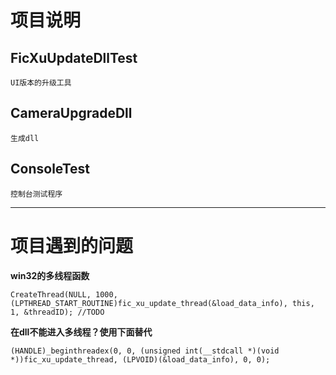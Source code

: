 # 项目说明
## FicXuUpdateDllTest
    UI版本的升级工具
## CameraUpgradeDll
    生成dll
## ConsoleTest
    控制台测试程序

***
# 项目遇到的问题
**win32的多线程函数**

`CreateThread(NULL, 1000, (LPTHREAD_START_ROUTINE)fic_xu_update_thread(&load_data_info), this, 1, &threadID); //TODO`

**在dll不能进入多线程？使用下面替代**

`(HANDLE)_beginthreadex(0, 0, (unsigned int(__stdcall *)(void *))fic_xu_update_thread, (LPVOID)(&load_data_info), 0, 0);`
